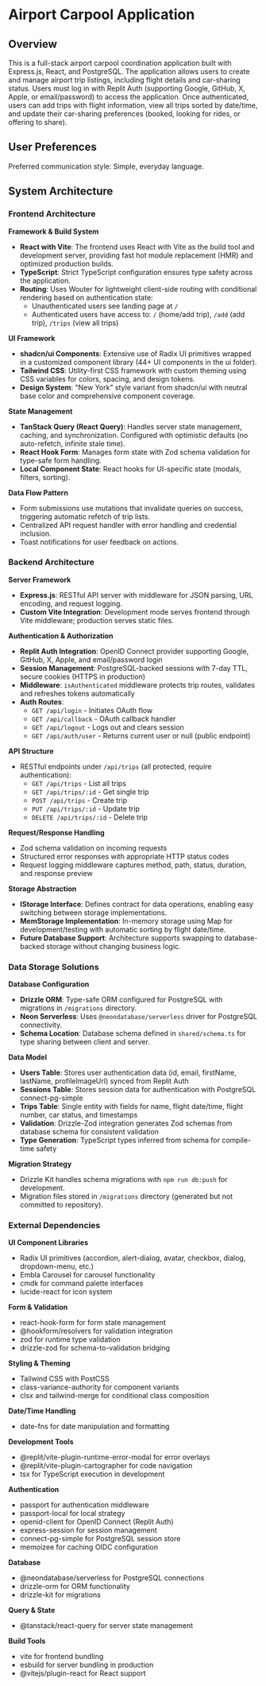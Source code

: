 # Airport Carpool Application

## Overview

This is a full-stack airport carpool coordination application built with Express.js, React, and PostgreSQL. The application allows users to create and manage airport trip listings, including flight details and car-sharing status. Users must log in with Replit Auth (supporting Google, GitHub, X, Apple, or email/password) to access the application. Once authenticated, users can add trips with flight information, view all trips sorted by date/time, and update their car-sharing preferences (booked, looking for rides, or offering to share).

## User Preferences

Preferred communication style: Simple, everyday language.

## System Architecture

### Frontend Architecture

**Framework & Build System**
- **React with Vite**: The frontend uses React with Vite as the build tool and development server, providing fast hot module replacement (HMR) and optimized production builds.
- **TypeScript**: Strict TypeScript configuration ensures type safety across the application.
- **Routing**: Uses Wouter for lightweight client-side routing with conditional rendering based on authentication state:
  - Unauthenticated users see landing page at `/`
  - Authenticated users have access to: `/` (home/add trip), `/add` (add trip), `/trips` (view all trips)

**UI Framework**
- **shadcn/ui Components**: Extensive use of Radix UI primitives wrapped in a customized component library (44+ UI components in the ui folder).
- **Tailwind CSS**: Utility-first CSS framework with custom theming using CSS variables for colors, spacing, and design tokens.
- **Design System**: "New York" style variant from shadcn/ui with neutral base color and comprehensive component coverage.

**State Management**
- **TanStack Query (React Query)**: Handles server state management, caching, and synchronization. Configured with optimistic defaults (no auto-refetch, infinite stale time).
- **React Hook Form**: Manages form state with Zod schema validation for type-safe form handling.
- **Local Component State**: React hooks for UI-specific state (modals, filters, sorting).

**Data Flow Pattern**
- Form submissions use mutations that invalidate queries on success, triggering automatic refetch of trip lists.
- Centralized API request handler with error handling and credential inclusion.
- Toast notifications for user feedback on actions.

### Backend Architecture

**Server Framework**
- **Express.js**: RESTful API server with middleware for JSON parsing, URL encoding, and request logging.
- **Custom Vite Integration**: Development mode serves frontend through Vite middleware; production serves static files.

**Authentication & Authorization**
- **Replit Auth Integration**: OpenID Connect provider supporting Google, GitHub, X, Apple, and email/password login
- **Session Management**: PostgreSQL-backed sessions with 7-day TTL, secure cookies (HTTPS in production)
- **Middleware**: `isAuthenticated` middleware protects trip routes, validates and refreshes tokens automatically
- **Auth Routes**:
  - `GET /api/login` - Initiates OAuth flow
  - `GET /api/callback` - OAuth callback handler
  - `GET /api/logout` - Logs out and clears session
  - `GET /api/auth/user` - Returns current user or null (public endpoint)

**API Structure**
- RESTful endpoints under `/api/trips` (all protected, require authentication):
  - `GET /api/trips` - List all trips
  - `GET /api/trips/:id` - Get single trip
  - `POST /api/trips` - Create trip
  - `PUT /api/trips/:id` - Update trip
  - `DELETE /api/trips/:id` - Delete trip

**Request/Response Handling**
- Zod schema validation on incoming requests
- Structured error responses with appropriate HTTP status codes
- Request logging middleware captures method, path, status, duration, and response preview

**Storage Abstraction**
- **IStorage Interface**: Defines contract for data operations, enabling easy switching between storage implementations.
- **MemStorage Implementation**: In-memory storage using Map for development/testing with automatic sorting by flight date/time.
- **Future Database Support**: Architecture supports swapping to database-backed storage without changing business logic.

### Data Storage Solutions

**Database Configuration**
- **Drizzle ORM**: Type-safe ORM configured for PostgreSQL with migrations in `/migrations` directory.
- **Neon Serverless**: Uses `@neondatabase/serverless` driver for PostgreSQL connectivity.
- **Schema Location**: Database schema defined in `shared/schema.ts` for type sharing between client and server.

**Data Model**
- **Users Table**: Stores user authentication data (id, email, firstName, lastName, profileImageUrl) synced from Replit Auth
- **Sessions Table**: Stores session data for authentication with PostgreSQL connect-pg-simple
- **Trips Table**: Single entity with fields for name, flight date/time, flight number, car status, and timestamps
- **Validation**: Drizzle-Zod integration generates Zod schemas from database schema for consistent validation
- **Type Generation**: TypeScript types inferred from schema for compile-time safety

**Migration Strategy**
- Drizzle Kit handles schema migrations with `npm run db:push` for development.
- Migration files stored in `/migrations` directory (generated but not committed to repository).

### External Dependencies

**UI Component Libraries**
- Radix UI primitives (accordion, alert-dialog, avatar, checkbox, dialog, dropdown-menu, etc.)
- Embla Carousel for carousel functionality
- cmdk for command palette interfaces
- lucide-react for icon system

**Form & Validation**
- react-hook-form for form state management
- @hookform/resolvers for validation integration
- zod for runtime type validation
- drizzle-zod for schema-to-validation bridging

**Styling & Theming**
- Tailwind CSS with PostCSS
- class-variance-authority for component variants
- clsx and tailwind-merge for conditional class composition

**Date/Time Handling**
- date-fns for date manipulation and formatting

**Development Tools**
- @replit/vite-plugin-runtime-error-modal for error overlays
- @replit/vite-plugin-cartographer for code navigation
- tsx for TypeScript execution in development

**Authentication**
- passport for authentication middleware
- passport-local for local strategy
- openid-client for OpenID Connect (Replit Auth)
- express-session for session management
- connect-pg-simple for PostgreSQL session store
- memoizee for caching OIDC configuration

**Database**
- @neondatabase/serverless for PostgreSQL connections
- drizzle-orm for ORM functionality
- drizzle-kit for migrations

**Query & State**
- @tanstack/react-query for server state management

**Build Tools**
- vite for frontend bundling
- esbuild for server bundling in production
- @vitejs/plugin-react for React support